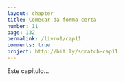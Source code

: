 ```yaml
---
layout: chapter
title: Começar da forma certa
number: 11
page: 132
permalink: /livro1/cap11
comments: true
project: http://bit.ly/scratch-cap11
---
```

Este capítulo…